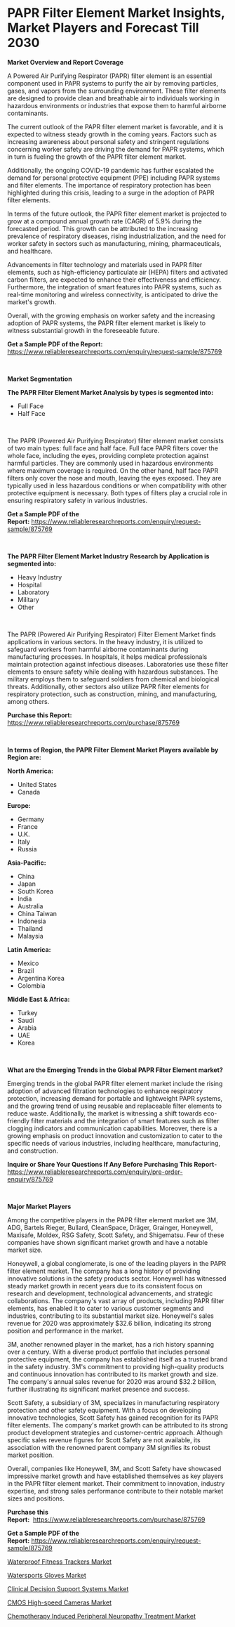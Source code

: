 <p><h1>PAPR Filter Element Market Insights, Market Players and Forecast Till 2030</h1></p><p><strong>Market Overview and Report Coverage</strong></p>
<p><p>A Powered Air Purifying Respirator (PAPR) filter element is an essential component used in PAPR systems to purify the air by removing particles, gases, and vapors from the surrounding environment. These filter elements are designed to provide clean and breathable air to individuals working in hazardous environments or industries that expose them to harmful airborne contaminants.</p><p>The current outlook of the PAPR filter element market is favorable, and it is expected to witness steady growth in the coming years. Factors such as increasing awareness about personal safety and stringent regulations concerning worker safety are driving the demand for PAPR systems, which in turn is fueling the growth of the PAPR filter element market.</p><p>Additionally, the ongoing COVID-19 pandemic has further escalated the demand for personal protective equipment (PPE) including PAPR systems and filter elements. The importance of respiratory protection has been highlighted during this crisis, leading to a surge in the adoption of PAPR filter elements.</p><p>In terms of the future outlook, the PAPR filter element market is projected to grow at a compound annual growth rate (CAGR) of 5.9% during the forecasted period. This growth can be attributed to the increasing prevalence of respiratory diseases, rising industrialization, and the need for worker safety in sectors such as manufacturing, mining, pharmaceuticals, and healthcare.</p><p>Advancements in filter technology and materials used in PAPR filter elements, such as high-efficiency particulate air (HEPA) filters and activated carbon filters, are expected to enhance their effectiveness and efficiency. Furthermore, the integration of smart features into PAPR systems, such as real-time monitoring and wireless connectivity, is anticipated to drive the market's growth.</p><p>Overall, with the growing emphasis on worker safety and the increasing adoption of PAPR systems, the PAPR filter element market is likely to witness substantial growth in the foreseeable future.</p></p>
<p><strong>Get a Sample PDF of the Report:</strong> <a href="https://www.reliableresearchreports.com/enquiry/request-sample/875769">https://www.reliableresearchreports.com/enquiry/request-sample/875769</a></p>
<p>&nbsp;</p>
<p><strong>Market Segmentation</strong></p>
<p><strong>The PAPR Filter Element Market Analysis by types is segmented into:</strong></p>
<p><ul><li>Full Face</li><li>Half Face</li></ul></p>
<p>&nbsp;</p>
<p><p>The PAPR (Powered Air Purifying Respirator) filter element market consists of two main types: full face and half face. Full face PAPR filters cover the whole face, including the eyes, providing complete protection against harmful particles. They are commonly used in hazardous environments where maximum coverage is required. On the other hand, half face PAPR filters only cover the nose and mouth, leaving the eyes exposed. They are typically used in less hazardous conditions or when compatibility with other protective equipment is necessary. Both types of filters play a crucial role in ensuring respiratory safety in various industries.</p></p>
<p><strong>Get a Sample PDF of the Report:</strong>&nbsp;<a href="https://www.reliableresearchreports.com/enquiry/request-sample/875769">https://www.reliableresearchreports.com/enquiry/request-sample/875769</a></p>
<p>&nbsp;</p>
<p><strong>The PAPR Filter Element Market Industry Research by Application is segmented into:</strong></p>
<p><ul><li>Heavy Industry</li><li>Hospital</li><li>Laboratory</li><li>Military</li><li>Other</li></ul></p>
<p>&nbsp;</p>
<p><p>The PAPR (Powered Air Purifying Respirator) Filter Element Market finds applications in various sectors. In the heavy industry, it is utilized to safeguard workers from harmful airborne contaminants during manufacturing processes. In hospitals, it helps medical professionals maintain protection against infectious diseases. Laboratories use these filter elements to ensure safety while dealing with hazardous substances. The military employs them to safeguard soldiers from chemical and biological threats. Additionally, other sectors also utilize PAPR filter elements for respiratory protection, such as construction, mining, and manufacturing, among others.</p></p>
<p><strong>Purchase this Report:</strong>&nbsp; <a href="https://www.reliableresearchreports.com/purchase/875769">https://www.reliableresearchreports.com/purchase/875769</a></p>
<p>&nbsp;</p>
<p><strong>In terms of Region, the PAPR Filter Element Market Players available by Region are:</strong></p>
<p>
    <p> <strong> North America: </strong>
        <ul>
            <li>United States</li>
            <li>Canada</li>
        </ul>
        </p> 
    <p> <strong> Europe: </strong>
        <ul>
            <li>Germany</li>
            <li>France</li>
            <li>U.K.</li>
            <li>Italy</li>
            <li>Russia</li>
        </ul>
        </p> 
    <p> <strong> Asia-Pacific: </strong>
        <ul>
            <li>China</li>
            <li>Japan</li>
            <li>South Korea</li>
            <li>India</li>
            <li>Australia</li>
            <li>China Taiwan</li>
            <li>Indonesia</li>
            <li>Thailand</li>
            <li>Malaysia</li>
        </ul>
        </p> 
    <p> <strong> Latin America: </strong>
        <ul>
            <li>Mexico</li>
            <li>Brazil</li>
            <li>Argentina Korea</li>
            <li>Colombia</li>
        </ul>
        </p> 
    <p> <strong> Middle East & Africa: </strong>
        <ul>
            <li>Turkey</li>
            <li>Saudi</li>
            <li>Arabia</li>
            <li>UAE</li>
            <li>Korea</li>
        </ul>
    </p>
    </p>
<p>&nbsp;</p>
<p><strong>What are the Emerging Trends in the Global PAPR Filter Element market?</strong></p>
<p><p>Emerging trends in the global PAPR filter element market include the rising adoption of advanced filtration technologies to enhance respiratory protection, increasing demand for portable and lightweight PAPR systems, and the growing trend of using reusable and replaceable filter elements to reduce waste. Additionally, the market is witnessing a shift towards eco-friendly filter materials and the integration of smart features such as filter clogging indicators and communication capabilities. Moreover, there is a growing emphasis on product innovation and customization to cater to the specific needs of various industries, including healthcare, manufacturing, and construction.</p></p>
<p><strong>Inquire or Share Your Questions If Any Before Purchasing This Report</strong>- <a href="https://www.reliableresearchreports.com/enquiry/pre-order-enquiry/875769">https://www.reliableresearchreports.com/enquiry/pre-order-enquiry/875769</a></p>
<p>&nbsp;</p>
<p><strong>Major Market Players</strong></p>
<p><p>Among the competitive players in the PAPR filter element market are 3M, ADG, Bartels Rieger, Bullard, CleanSpace, Dräger, Grainger, Honeywell, Maxisafe, Moldex, RSG Safety, Scott Safety, and Shigematsu. Few of these companies have shown significant market growth and have a notable market size. </p><p>Honeywell, a global conglomerate, is one of the leading players in the PAPR filter element market. The company has a long history of providing innovative solutions in the safety products sector. Honeywell has witnessed steady market growth in recent years due to its consistent focus on research and development, technological advancements, and strategic collaborations. The company's vast array of products, including PAPR filter elements, has enabled it to cater to various customer segments and industries, contributing to its substantial market size. Honeywell's sales revenue for 2020 was approximately $32.6 billion, indicating its strong position and performance in the market.</p><p>3M, another renowned player in the market, has a rich history spanning over a century. With a diverse product portfolio that includes personal protective equipment, the company has established itself as a trusted brand in the safety industry. 3M's commitment to providing high-quality products and continuous innovation has contributed to its market growth and size. The company's annual sales revenue for 2020 was around $32.2 billion, further illustrating its significant market presence and success.</p><p>Scott Safety, a subsidiary of 3M, specializes in manufacturing respiratory protection and other safety equipment. With a focus on developing innovative technologies, Scott Safety has gained recognition for its PAPR filter elements. The company's market growth can be attributed to its strong product development strategies and customer-centric approach. Although specific sales revenue figures for Scott Safety are not available, its association with the renowned parent company 3M signifies its robust market position.</p><p>Overall, companies like Honeywell, 3M, and Scott Safety have showcased impressive market growth and have established themselves as key players in the PAPR filter element market. Their commitment to innovation, industry expertise, and strong sales performance contribute to their notable market sizes and positions.</p></p>
<p><strong>Purchase this Report:</strong>&nbsp;&nbsp;<a href="https://www.reliableresearchreports.com/purchase/875769">https://www.reliableresearchreports.com/purchase/875769</a></p>
<p></p>
<p><strong>Get a Sample PDF of the Report:</strong>&nbsp;<a href="https://www.reliableresearchreports.com/enquiry/request-sample/875769">https://www.reliableresearchreports.com/enquiry/request-sample/875769</a></p>
<p><p><a href="https://medium.com/@candicekoss1946/waterproof-fitness-trackers-market-size-growth-forecast-2023-2030-71fb6496c7d7">Waterproof Fitness Trackers Market</a></p><p><a href="https://medium.com/@stefanokon1939/watersports-gloves-market-size-growth-forecast-2023-2030-b56e0b997dda">Watersports Gloves Market</a></p><p><a href="https://issuu.com/reportprime-2/docs/clinical-decision-support-systems-market-size-2030?fr=xKAE9_zU1NQ">Clinical Decision Support Systems Market</a></p><p><a href="https://issuu.com/reportprime-2/docs/cmos-high-speed-cameras-market-size-2030.pptx?fr=xKAE9_zU1NQ">CMOS High-speed Cameras Market</a></p><p><a href="https://www.reportprime.com/chemotherapy-induced-peripheral-neuropathy-treatment-r11501">Chemotherapy Induced Peripheral Neuropathy Treatment Market</a></p></p>